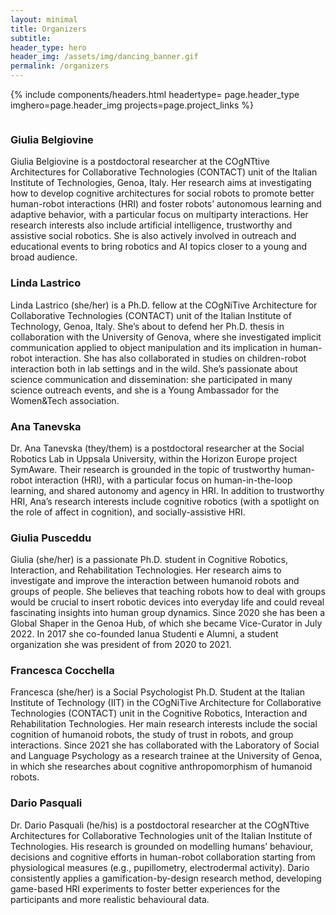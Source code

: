 ```yaml
---
layout: minimal
title: Organizers
subtitle: 
header_type: hero
header_img: /assets/img/dancing_banner.gif
permalink: /organizers
---
```


{% include components/headers.html headertype= page.header_type imghero=page.header_img projects=page.project_links %}


<section>
  <div class="container">
    <div class="row align-items-center">
      <div class="col-md-10 order-md-2">
        <div class="p-5">
          <img class="img-fluid rounded-circle" src="https://scientilla.iit.it/api/v1/users/username/giulia.belgiovine@iit.it/profile-image" alt="">
        </div>
      </div>
      <div class="col-md-10 order-md-1">
        <div class="p-5">
          <h3 class="display-4 text-center te">Giulia Belgiovine</h3>
          Giulia Belgiovine is a postdoctoral researcher at the COgNTtive Architectures for Collaborative Technologies (CONTACT) unit of the Italian Institute of Technologies, Genoa, Italy. Her research aims at investigating how to develop cognitive architectures for social robots to promote better human-robot interactions (HRI) and foster robots’ autonomous learning and adaptive behavior, with a particular focus on multiparty interactions. Her research interests also include artificial intelligence, trustworthy and assistive social robotics. She is also actively involved in outreach and educational events to bring robotics and AI topics closer to a young and broad audience. 
        </div>
      </div>
    </div>
  </div>
</section>

<section>
  <div class="container">
    <div class="row align-items-center">
      <div class="col-md-10">
        <div class="p-5">
          <img class="img-fluid rounded-circle" src="https://www.womentech.eu/sites/default/files/styles/protagonisti/public/schermata_2021-07-06_alle_08.47.48.png?itok=smNRXMTA" alt="">
        </div>
      </div>
      <div class="col-md-10">
        <div class="p-5">
          <h3 class="display-4 text-center te">Linda Lastrico</h3>
          Linda Lastrico (she/her) is a Ph.D. fellow at the COgNiTive Architecture for Collaborative Technologies (CONTACT) unit of the Italian Institute of Technology, Genoa, Italy. She’s about to defend her Ph.D. thesis in collaboration with the University of Genova, where she investigated implicit communication applied to object manipulation and its implication in human-robot interaction. She has also collaborated in studies on children-robot interaction both in lab settings and in the wild. She’s passionate about science communication and dissemination: she participated in many science outreach events, and she is a Young Ambassador for the Women&Tech association.
        </div>
      </div>
    </div>
  </div>
</section>

<section>
  <div class="container">
    <div class="row align-items-center">
      <div class="col-md-10 order-md-2">
        <div class="p-5">
          <img class="img-fluid rounded-circle" src="https://usr-lab.github.io/assets/images/people//ana.jpg" alt="">
        </div>
      </div>
      <div class="col-md-10 order-md-1">
        <div class="p-5">
          <h3 class="display-4 text-center te">Ana Tanevska</h3>
          Dr. Ana Tanevska (they/them) is a postdoctoral researcher at the Social Robotics Lab in Uppsala University, within the Horizon Europe project SymAware. Their research is grounded in the topic of trustworthy human-robot interaction (HRI), with a particular focus on human-in-the-loop learning, and shared autonomy and agency in HRI. In addition to trustworthy HRI, Ana’s research interests include cognitive robotics (with a spotlight on the role of affect in cognition), and socially-assistive HRI. 
        </div>
      </div>
    </div>
  </div>
</section>

<section>
  <div class="container">
    <div class="row align-items-center">
      <div class="col-md-10">
        <div class="p-5">
          <img class="img-fluid rounded-circle" src="https://scientilla.iit.it/api/v1/users/username/giulia.pusceddu@iit.it/profile-image" alt="">
        </div>
      </div>
      <div class="col-md-10">
        <div class="p-5">
          <h3 class="display-4 text-center te">Giulia Pusceddu</h3>
          Giulia (she/her) is a passionate Ph.D. student in Cognitive Robotics, Interaction, and Rehabilitation Technologies. Her research aims to investigate and improve the interaction between humanoid robots and groups of people. She believes that teaching robots how to deal with groups would be crucial to insert robotic devices into everyday life and could reveal fascinating insights into human group dynamics. Since 2020 she has been a Global Shaper in the Genoa Hub, of which she became Vice-Curator in July 2022. In 2017 she co-founded Ianua Studenti e Alumni, a student organization she was president of from 2020 to 2021.
        </div>
      </div>
    </div>
  </div>
</section>

<section>
  <div class="container">
    <div class="row align-items-center">
      <div class="col-md-10 order-md-2">
        <div class="p-5">
          <img class="img-fluid rounded-circle" src="https://scientilla.iit.it/api/v1/users/username/francesca.cocchella@iit.it/profile-image" alt="">
        </div>
      </div>
      <div class="col-md-10 order-md-1">
        <div class="p-5">
          <h3 class="display-4 text-center te">Francesca Cocchella</h3>
          Francesca (she/her) is a Social Psychologist Ph.D. Student at the Italian Institute of Technology (IIT) in the COgNiTive Architecture for Collaborative Technologies (CONTACT) unit in the Cognitive Robotics, Interaction and Rehabilitation Technologies. Her main research interests include the social cognition of humanoid robots, the study of trust in robots, and group interactions. Since 2021 she has collaborated with the Laboratory of Social and Language Psychology as a research trainee at the University of Genoa, in which she researches about cognitive anthropomorphism of humanoid robots. 
        </div>
      </div>
    </div>
  </div>
</section>

<section>
  <div class="container">
    <div class="row align-items-center">
      <div class="col-md-10">
        <div class="p-5">
          <img class="img-fluid rounded-circle" src="https://dariopasquali.github.io/assets/me2.jpg" alt="">
        </div>
      </div>
      <div class="col-md-10">
        <div class="p-5">
          <h3 class="display-4 text-center te">Dario Pasquali</h3>
          Dr. Dario Pasquali (he/his) is a postdoctoral researcher at the COgNTtive Architectures for Collaborative Technologies unit of the Italian Institute of Technologies. His research is grounded on modelling humans’ behaviour, decisions and cognitive efforts in human-robot collaboration starting from physiological measures (e.g., pupillometry, electrodermal activity). Dario consistently applies a gamification-by-design research method, developing game-based HRI experiments to foster better experiences for the participants and more realistic behavioural data.
        </div>
      </div>
    </div>
  </div>
</section>
